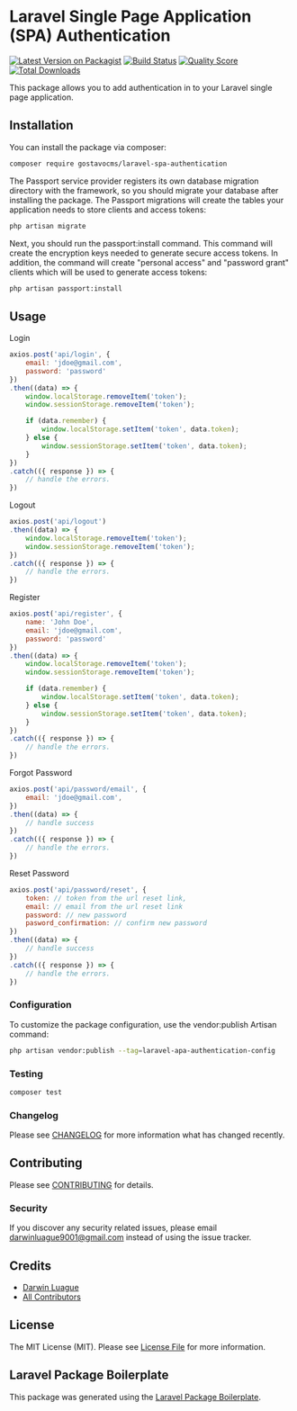 # Laravel Single Page Application (SPA) Authentication

[![Latest Version on Packagist](https://img.shields.io/packagist/v/gostavocms/laravel-spa-authentication.svg?style=flat-square)](https://packagist.org/packages/gostavocms/laravel-spa-authentication)
[![Build Status](https://img.shields.io/travis/gostavocms/laravel-spa-authentication/master.svg?style=flat-square)](https://travis-ci.org/gostavocms/laravel-spa-authentication)
[![Quality Score](https://img.shields.io/scrutinizer/g/gostavocms/laravel-spa-authentication.svg?style=flat-square)](https://scrutinizer-ci.com/g/gostavocms/laravel-spa-authentication)
[![Total Downloads](https://img.shields.io/packagist/dt/gostavocms/laravel-spa-authentication.svg?style=flat-square)](https://packagist.org/packages/gostavocms/laravel-spa-authentication)

This package allows you to add authentication in to your Laravel single page application.

## Installation

You can install the package via composer:

``` bash
composer require gostavocms/laravel-spa-authentication
```

The Passport service provider registers its own database migration directory with the framework, so you should migrate your database after installing the package. The Passport migrations will create the tables your application needs to store clients and access tokens:

``` bash
php artisan migrate
```

Next, you should run the passport:install command. This command will create the encryption keys needed to generate secure access tokens. In addition, the command will create "personal access" and "password grant" clients which will be used to generate access tokens:

``` bash
php artisan passport:install
```

## Usage

Login

``` js
axios.post('api/login', {
    email: 'jdoe@gmail.com',
    password: 'password'
})
.then((data) => {
    window.localStorage.removeItem('token');
    window.sessionStorage.removeItem('token');

    if (data.remember) {
        window.localStorage.setItem('token', data.token);
    } else {
        window.sessionStorage.setItem('token', data.token);
    }
})
.catch(({ response }) => {
    // handle the errors.
})
```

Logout

``` js
axios.post('api/logout')
.then((data) => {
    window.localStorage.removeItem('token');
    window.sessionStorage.removeItem('token');
})
.catch(({ response }) => {
    // handle the errors.
})
```

Register

``` js
axios.post('api/register', {
    name: 'John Doe',
    email: 'jdoe@gmail.com',
    password: 'password'
})
.then((data) => {
    window.localStorage.removeItem('token');
    window.sessionStorage.removeItem('token');

    if (data.remember) {
        window.localStorage.setItem('token', data.token);
    } else {
        window.sessionStorage.setItem('token', data.token);
    }
})
.catch(({ response }) => {
    // handle the errors.
})
```

Forgot Password

``` js
axios.post('api/password/email', {
    email: 'jdoe@gmail.com',
})
.then((data) => {
    // handle success
})
.catch(({ response }) => {
    // handle the errors.
})
```

Reset Password

``` js
axios.post('api/password/reset', {
    token: // token from the url reset link,
    email: // email from the url reset link
    password: // new password
    pasword_confirmation: // confirm new password
})
.then((data) => {
    // handle success
})
.catch(({ response }) => {
    // handle the errors.
})
```

### Configuration

To customize the package configuration, use the vendor:publish Artisan command:

``` bash
php artisan vendor:publish --tag=laravel-apa-authentication-config
```

### Testing

``` bash
composer test
```

### Changelog

Please see [CHANGELOG](CHANGELOG.md) for more information what has changed recently.

## Contributing

Please see [CONTRIBUTING](CONTRIBUTING.md) for details.

### Security

If you discover any security related issues, please email darwinluague9001@gmail.com instead of using the issue tracker.

## Credits

- [Darwin Luague](https://github.com/gostavocms)
- [All Contributors](../../contributors)

## License

The MIT License (MIT). Please see [License File](LICENSE.md) for more information.

## Laravel Package Boilerplate

This package was generated using the [Laravel Package Boilerplate](https://laravelpackageboilerplate.com).
